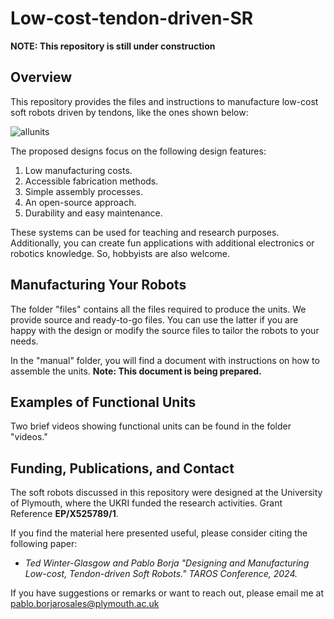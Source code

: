 # Low-cost-tendon-driven-SR

**NOTE: This repository is still under construction**

## Overview

This repository provides the files and instructions to manufacture low-cost soft robots driven by tendons, like the ones shown below: 

![allunits](https://github.com/PabloBorja/Low-cost-tendon-driven-SR/assets/78549859/a81d640a-252f-4855-b7cd-5481bdafda04)


The proposed designs focus on the following design features:

1. Low manufacturing costs.
2. Accessible fabrication methods.
3. Simple assembly processes.
4. An open-source approach.
5. Durability and easy maintenance.

These systems can be used for teaching and research purposes. Additionally, you can create fun applications with additional electronics or robotics knowledge. So, hobbyists are also welcome.

## Manufacturing Your Robots

The folder "files" contains all the files required to produce the units. We provide source and ready-to-go files. You can use the latter if you are happy with the design or modify the source files to tailor the robots to your needs. 

In the "manual" folder, you will find a document with instructions on how to assemble the units. **Note: This document is being prepared.**

## Examples of Functional Units

Two brief videos showing functional units can be found in the folder "videos."

## Funding, Publications, and Contact

The soft robots discussed in this repository were designed at the University of Plymouth, where the UKRI funded the research activities. Grant Reference **EP/X525789/1**.

If you find the material here presented useful, please consider citing the following paper:

+ *Ted Winter-Glasgow and Pablo  Borja "Designing and Manufacturing Low-cost, Tendon-driven Soft Robots." TAROS Conference, 2024.*

If you have suggestions or remarks or want to reach out, please email me at pablo.borjarosales@plymouth.ac.uk



